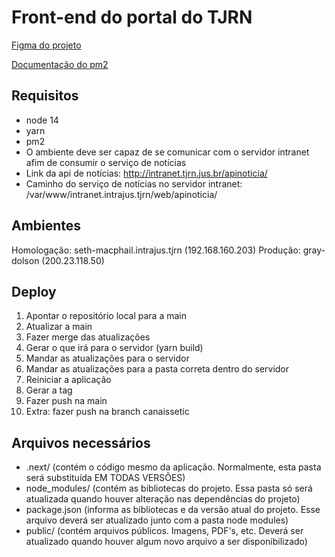 # Front-end do portal do TJRN

[Figma do projeto](https://www.figma.com/file/FAq48zzu45PsgzBo8myhu8/Novo-Site-do-TJRN?node-id=948%3A40)

[Documentação do pm2](https://pm2.keymetrics.io/docs/usage/process-management/)

## Requisitos
* node 14
* yarn
* pm2
* O ambiente deve ser capaz de se comunicar com o servidor intranet afim de consumir o serviço de notícias
* Link da api de notícias: http://intranet.tjrn.jus.br/apinoticia/
* Caminho do serviço de notícias no servidor intranet: /var/www/intranet.intrajus.tjrn/web/apinoticia/

## Ambientes
Homologação: seth-macphail.intrajus.tjrn (192.168.160.203)
Produção: gray-dolson (200.23.118.50)
	
## Deploy

1. Apontar o repositório local para a main
2. Atualizar a main
3. Fazer merge das atualizações
4. Gerar o que irá para o servidor (yarn build)
5. Mandar as atualizações para o servidor
6. Mandar as atualizações para a pasta correta dentro do servidor
7. Reiniciar a aplicação
8. Gerar a tag
9. Fazer push na main
10. Extra: fazer push na branch canaissetic

## Arquivos necessários
	
* .next/ (contém o código mesmo da aplicação. Normalmente, esta pasta será substituída EM TODAS VERSÕES)
* node_modules/ (contém as bibliotecas do projeto. Essa pasta só será atualizada quando houver alteração nas dependências do projeto)
* package.json (informa as bibliotecas e da versão atual do projeto. Esse arquivo deverá ser atualizado junto com a pasta node modules)
* public/ (contém arquivos públicos. Imagens, PDF's, etc. Deverá ser atualizado quando houver algum novo arquivo a ser disponibilizado)